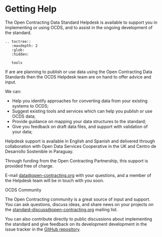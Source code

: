 # Getting Help

The Open Contracting Data Standard Helpdesk is available to support you in implementing or using OCDS, and to assist in the ongoing development of the standard.

```eval_rst
.. toctree::
   :maxdepth: 2
   :glob:
   :hidden:

   tools

```

If are are planning to publish or use data using the Open Contracting Data Standards then the OCDS Helpdesk team are on hand to offer advice and input.

We can:

* Help you identify approaches for converting data from your existing systems to OCDS;
* Suggest existing tools and services which can help you publish or use OCDS data;
* Provide guidance on mapping your data structures to the standard;
* Give you feedback on draft data files, and support with validation of your data;

Helpdesk support is available in English and Spanish and delivered through collaboration with Open Data Services Cooperative in the UK and Centro de Desarrollo Sostenible in Paraguay. 

Through funding from the Open Contracting Partnership, this support is provided free of charge.

E-mail <a href="mailto:data@open-contracting.org">data@open-contracting.org</a> with your questions, and a member of the Helpdesk team will be in touch with you soon.

<div class="example hint" markdown=1>

<p class="first admonition-title">OCDS Community</p>

The Open Contracting community is a great source of input and support. You can ask questions, discuss ideas, and share news on your projects on the [standard-discuss@open-contracting.org](https://groups.google.com/a/open-contracting.org/forum/#!forum/standard-discuss) mailing list.

You can also contribute directly to public discussions about implementing the standard and give feedback on its development development in the issue tracker in the [GitHub repository](https://github.com/open-contracting/standard).

</div>
